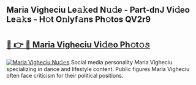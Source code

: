 ## Maria Vigheciu Le𝚊𝚔ed N𝚞𝚍e - Part-dnJ Vi𝚍eo Le𝚊𝚔s - H𝚘t O𝚗lyf𝚊ns Ph𝚘tos QV2r9

# <h2><a href="http://hf10ai.feru.top/?c=Maria+Vigheciu">🔗 👉 🔴 Maria Vigheciu Vi𝚍𝚎o Ph𝚘t𝚘𝚜</a></h2>

[![Maria Vigheciu Nu𝚍𝚎s](https://i.imgur.com/0TWrTi3.gif)](http://hf10ai.feru.top/?c=Maria+Vigheciu)
Social media personality Maria Vigheciu specializing in dance and lifestyle content. Public figures Maria Vigheciu often face criticism for their political positions. 

